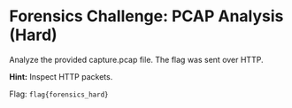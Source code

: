 # Forensics Challenge: PCAP Analysis (Hard)

Analyze the provided capture.pcap file. The flag was sent over HTTP.

**Hint:** Inspect HTTP packets.

Flag: `flag{forensics_hard}`

